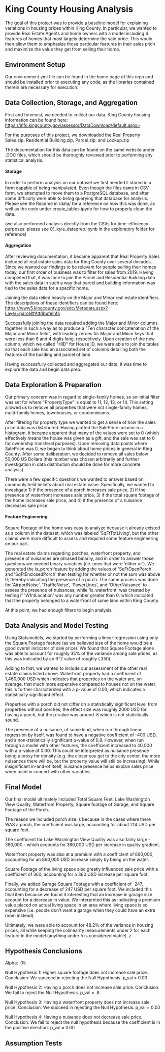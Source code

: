 # King County Housing Analysis

The goal of this project was to provide a baseline model for explaining variations in housing prices within King County.
In particular, we wanted to provide Real Estate Agents and home owners with a model including 4 features of homes that
most largely determine the sale price. This would then allow them to emphasize those particular features in their sales pitch
and maximize the value they get from selling their home.

## Environment Setup

Our environment.yml file can be found in the home page of this repo and should be installed prior to executing any code, as the libraries contained therein are necessary for execution.

## Data Collection, Storage, and Aggregation

First and foremost, we needed to collect our data. King County housing information can be found here: https://info.kingcounty.gov/assessor/DataDownload/default.aspx>

For the purposes of this project, we downloaded the Real Property Sales.zip, Residential Building.zip, Parcel.zip, and Lookup.zip

The documentation for this data can be found on the same website under .DOC files, which should be thoroughly reviewed prior to performing any statistical analysis. 

#### Storage

In order to perform analysis on our dataset we first needed it stored in a form capable of being manipulated. Even though the files came in CSV form, we attempted to move them to a PostgreSQL database, and after some difficulty were able to being querying that database for analysis. Please see the Readme in /data/ for a reference on how this was done, as well as the code under create_tables.ipynb for how to properly clean the data. 

(we also performed analysis directly from the CSVs for time-efficiency purposes: please see 01_kyle_dataprep.ipynb in the exploratory folder for reference)

#### Aggregation
After reviewing documentation, it became apparent that Real Property Sales included all real estate sales data for King County over several decades. Since we wanted our findings to be relevant for people selling their homes today, our first order of business was to filter for sales from 2019. Having completed that, it was time to join the Parcel and Residential Building data with the sales data in such a way that parcel and building information was tied to the sales data for a specific home.

Joining the data relied heavily on the Major and Minor real estate identifiers. The descriptions of these identifiers can be found here:
https://www5.kingcounty.gov/sdc/Metadata.aspx?Layer=parcel#AttributeInfo

Successfully joining the data required adding the Major and Minor columns together in such a way as to produce a "Ten character concatenation of the Major and Minor field", with leading zeroes for Major and Minor keys that were less than 6 and 4 digits long, respectively. Upon creation of the new column, which we called "HID" for House ID, we were able to join the tables so that each sale had an associated set of columns detailing both the features of the building and parcel of land. 

Having successfully collected and aggregated our data, it was time to explore the data and begin data prep.

## Data Exploration & Preparation

Our primary concern was in regard to single-family homes, so an initial filter was set for where "PropertyType" is equal to 11, 12, 13, or 14. This setting allowed us to remove all properties that were not single-family homes, multi-family homes, townhouses, or condominiums.

After filtering for property type we wanted to get a sense of how the sales price data was distributed. Having plotted the SalePrice column in a histogram, it became apparent that many of the values were set to 0 (which effectively means the house was given as a gift, and the sale was set to 0 for ownership transferal purposes). Upon removing data points where SalePrice was 0, we began to think about home prices in general in King County. After some deliberation, we decided to remove all sales below 50,000 US Dollars (this number was chosen arbitrarily and further investigation in data distribution should be done for more concrete analysis).

There were a few specific questions we wanted to answer based on commonly held beliefs about real estate value. Specifically, we wanted to investigate 1) if the presence of a porch increases sale price, 2) if the presence of waterfront increases sale price, 3) if the total square footage of the home increases sale price, and 4) if the presence of a nuisance decreases sale price. 

#### Feature Engineering

Square Footage of the home was easy to analyze because it already existed as a column in the dataset, which was labeled 'SqFtTotLiving', but the other claims were more difficult to assess and required some feature engineering on our part. 

The real estate claims regarding porches, waterfront property, and presence of nuisances are phrased binarily, and in order to answer those questions we needed binary variables (i.e. ones that were 'either or'). We generated the is_porch feature by adding the values of 'SqFtOpenPorch' and 'SqFtEnclosedPorch' then testing for whether or not the sum was above 0; thereby indicating the presence of a porch. The same process was done for 'AirportNoise', 'TrafficNoise', 'PowerLines', and 'OtherNuisance' to assess the presence of nuisances, while 'is_waterfront' was created by testing if 'WfntLocation' was any number greater than 0, which indicated that the property belonged to a waterfront of some kind within King County.

At this point, we had enough filters to begin analysis.

## Data Analysis and Model Testing

Using Statsmodels, we started by performing a linear regression using only the Square Footage feature (as we believed size of the home would be a good overall indicator of sale price). We found that Square Footage alone was able to account for roughly 35% of the variance among sale prices, as this was indicated by an R^2 value of roughly (.350).

Adding to that, we wanted to include our assessment of the other real estate claims listed above. Waterfront property had a coefficient of 1,460,000 USD which indicates that properties on the water are, on average, that much more expensive compared to houses not on the water; this is further characterized with a p-value of 0.00, which indicates a statistically significant effect.

Properties with a porch did not differ on a statistically significant level from properties without porches; the effect size was roughly 2000 USD for having a porch, but the p-value was around .8 which is not statistically sound.

The presence of a nuisance, of some kind, when run through linear regression by itself, was found to have a negative coefficient of -400 USD, and a non-statistically significant p-value of 0.8. However, when run through a model with other features, the coefficient increased to 40,000 with a p-value of 0.00. This could be interpreted as nuisance presence being a proxy for density (e.g. the closer you get to the city center, the more nuisances there will be, but the property value will still be increasing). While insignificant in-and-of itself, nuisance presence helps explain sales price when used in concert with other variables.

## Final Model

Our final model ultimately included Total Square Feet, Lake Washington View Quality, Waterfront Property, Square footage of Garage, and Square Footage of the Porch. 

The reason we included porch size is because in the cases where there WAS a porch, the coefficient was large, accounting for about 214 USD per square foot. 

The coefficient for Lake Washington View Quality was also fairly large - 360,000 - which accounts for 360,000 USD per increase in quality gradient. 

Waterfront property was also at a premium with a coefficient of 860,000, accounting for an 860,000 USD increase simply by being on the water. 

Square Footage of the living space also greatly influenced sale price with a coefficient of 360, accounting for a 360 USD increase per square foot. 

Finally, we added Garage Square Footage with a coefficient of -247, accounting for a decrease of 247 USD per square foot. We included this final item because we found it interesting that an increase in garage size account for a decrease in value. We interpreted this as indicating a premium value placed on actual living space in an area where living space is so expensive (i.e. people don't want a garage when they could have an extra room instead).

Ultimately, we were able to account for 48.2% of the variance in housing prices, all while keeping the colinearity measurements under 2 for each feature in the model (anything under 5 is considered viable). z

## Hypothesis Conclusions
Alpha: .05

Null Hypothesis 1: Higher square footage does not increase sale price.
Conclusion: We succeed in rejecting the Null Hypothesis. p_val = 0.00

Null Hypothesis 2: Having a porch does not increase sale price.
Conclusion: We fail to reject the Null Hypothesis. p_val = .8

Null Hypothesis 3: Having a waterfront property does not increase sale price.
Conclusion: We succeed in rejecting the Null Hypothesis. p_val = 0.00

Null Hypothesis 4: Having a nuisance does not decrease sale price.
Conclusion: We fail to reject the null hypothesis because the coefficient is in the positive direction. p_val = 0.00

## Assumption Tests